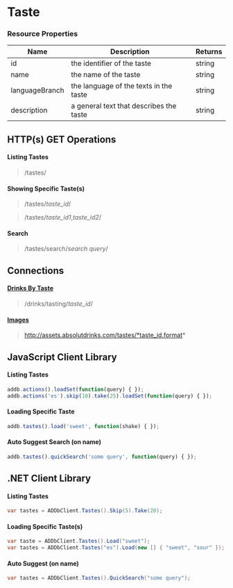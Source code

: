 ﻿Taste
=====

### Resource Properties
<table>
    <thead>
        <tr>
            <th>Name</th>
            <th>Description</th>
            <th>Returns</th>
        </tr>
    </thead>
    <tbody>
        <tr>
            <td>id</td>
            <td>the identifier of the taste</td>
            <td>string</td>
        </tr>
        <tr>
            <td>name</td>
            <td>the name of the taste</td>
            <td>string</td>
        </tr>
        <tr>
            <td>languageBranch</td>
            <td>the language of the texts in the taste</td>
            <td>string</td>
        </tr>
        <tr>
            <td>description</td>
            <td>a general text that describes the taste</td>
            <td>string</td>
        </tr>
    </tbody>
</table>

## HTTP(s) GET Operations
#### Listing Tastes

> /tastes/

#### Showing Specific Taste(s)

> /tastes/*taste_id*/

> /tastes/*taste_id1*,*taste_id2*/

#### Search

> /tastes/search/*search query*/

## Connections
#### [Drinks By Taste](/drinks-api/docs/v2/drinks)

> /drinks/tasting/*taste_id*/

#### [Images](/drinks-api/docs/v2/assets#images)

> http://assets.absolutdrinks.com/tastes/*taste_id.format*

## JavaScript Client Library
#### Listing Tastes

``` js
addb.actions().loadSet(function(query) { });
addb.actions('es').skip(10).take(25).loadSet(function(query) { });
```

#### Loading Specific Taste

``` js
addb.tastes().load('sweet', function(shake) { });
```

#### Auto Suggest Search (on name)

``` js
addb.tastes().quickSearch('some query', function(query) { });
```

## .NET Client Library
#### Listing Tastes

``` csharp
var tastes = ADDbClient.Tastes().Skip(5).Take(20);
```

#### Loading Specific Taste(s)

``` csharp
var taste = ADDbClient.Tastes().Load("sweet");
var tastes = ADDbClient.Tastes("es").Load(new [] { "sweet", "sour" });
```

#### Auto Suggest (on name)

``` csharp
var tastes = ADDbClient.Tastes().QuickSearch("some query");
```